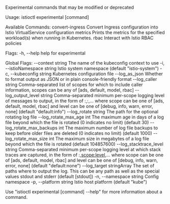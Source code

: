 Experimental commands that may be modified or deprecated

Usage:
  istioctl experimental [command]

Available Commands:
  convert-ingress Convert Ingress configuration into Istio VirtualService configuration
  metrics         Prints the metrics for the specified workload(s) when running in Kubernetes.
  rbac            Interact with Istio RBAC policies

Flags:
  -h, --help   help for experimental

Global Flags:
      --context string                The name of the kubeconfig context to use
  -i, --istioNamespace string         Istio system namespace (default "istio-system")
  -c, --kubeconfig string             Kubernetes configuration file
      --log_as_json                   Whether to format output as JSON or in plain console-friendly format
      --log_caller string             Comma-separated list of scopes for which to include caller information, scopes can be any of [ads, default, model, rbac]
      --log_output_level string       Comma-separated minimum per-scope logging level of messages to output, in the form of <scope>:<level>,<scope>:<level>,... where scope can be one of [ads, default, model, rbac] and level can be one of [debug, info, warn, error, none] (default "default:info")
      --log_rotate string             The path for the optional rotating log file
      --log_rotate_max_age int        The maximum age in days of a log file beyond which the file is rotated (0 indicates no limit) (default 30)
      --log_rotate_max_backups int    The maximum number of log file backups to keep before older files are deleted (0 indicates no limit) (default 1000)
      --log_rotate_max_size int       The maximum size in megabytes of a log file beyond which the file is rotated (default 104857600)
      --log_stacktrace_level string   Comma-separated minimum per-scope logging level at which stack traces are captured, in the form of <scope>:<level>,<scope:level>,... where scope can be one of [ads, default, model, rbac] and level can be one of [debug, info, warn, error, none] (default "default:none")
      --log_target stringArray        The set of paths where to output the log. This can be any path as well as the special values stdout and stderr (default [stdout])
  -n, --namespace string              Config namespace
  -p, --platform string               Istio host platform (default "kube")

Use "istioctl experimental [command] --help" for more information about a command.
